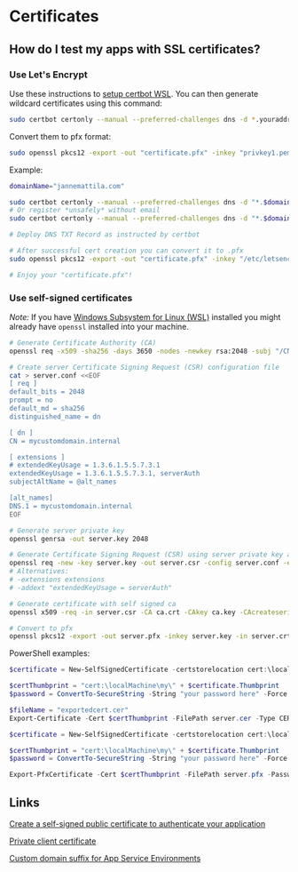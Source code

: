 # Certificates

## How do I test my apps with SSL certificates?

### Use Let's Encrypt

Use these instructions to [setup certbot WSL](https://gist.github.com/bluearth/aebde23076e8a15981886a616cac81ba).
You can then generate wildcard certificates using this command:

```bash
sudo certbot certonly --manual --preferred-challenges dns -d *.youraddresshere.com
```

Convert them to pfx format:

```bash
sudo openssl pkcs12 -export -out "certificate.pfx" -inkey "privkey1.pem" -in "cert1.pem"
```

Example:

```bash
domainName="jannemattila.com"

sudo certbot certonly --manual --preferred-challenges dns -d "*.$domainName"
# Or register *unsafely* without email
sudo certbot certonly --manual --preferred-challenges dns -d "*.$domainName" --register-unsafely-without-email

# Deploy DNS TXT Record as instructed by certbot

# After successful cert creation you can convert it to .pfx
sudo openssl pkcs12 -export -out "certificate.pfx" -inkey "/etc/letsencrypt/live/$domainName/privkey.pem" -in "/etc/letsencrypt/live/$domainName/fullchain.pem"

# Enjoy your "certificate.pfx"!
```

### Use self-signed certificates

*Note:* If you have [Windows Subsystem for Linux (WSL)](https://docs.microsoft.com/en-us/windows/wsl/install-win10)
installed you might already have `openssl` installed into your machine.

```bash
# Generate Certificate Authority (CA)
openssl req -x509 -sha256 -days 3650 -nodes -newkey rsa:2048 -subj "/CN=demos" -keyout ca.key -out ca.crt

# Create server Certificate Signing Request (CSR) configuration file
cat > server.conf <<EOF
[ req ]
default_bits = 2048
prompt = no
default_md = sha256
distinguished_name = dn

[ dn ]
CN = mycustomdomain.internal

[ extensions ]
# extendedKeyUsage = 1.3.6.1.5.5.7.3.1
extendedKeyUsage = 1.3.6.1.5.5.7.3.1, serverAuth
subjectAltName = @alt_names

[alt_names]
DNS.1 = mycustomdomain.internal
EOF

# Generate server private key
openssl genrsa -out server.key 2048

# Generate Certificate Signing Request (CSR) using server private key and configuration file
openssl req -new -key server.key -out server.csr -config server.conf -extensions extensions
# Alternatives:
# -extensions extensions
# -addext "extendedKeyUsage = serverAuth"

# Generate certificate with self signed ca
openssl x509 -req -in server.csr -CA ca.crt -CAkey ca.key -CAcreateserial -out server.crt -days 3650 -sha256

# Convert to pfx
openssl pkcs12 -export -out server.pfx -inkey server.key -in server.crt -certfile ca.crt
```

PowerShell examples:

```powershell
$certificate = New-SelfSignedCertificate -certstorelocation cert:\localmachine\my -dnsname "*.mycustomdomain.internal","*.scm.mycustomdomain.internal"

$certThumbprint = "cert:\localMachine\my\" + $certificate.Thumbprint
$password = ConvertTo-SecureString -String "your password here" -Force -AsPlainText

$fileName = "exportedcert.cer"
Export-Certificate -Cert $certThumbprint -FilePath server.cer -Type CERT
```

```powershell
$certificate = New-SelfSignedCertificate -certstorelocation cert:\localmachine\my -dnsname "mycustomdomain.internal"

$certThumbprint = "cert:\localMachine\my\" + $certificate.Thumbprint
$password = ConvertTo-SecureString -String "your password here" -Force -AsPlainText

Export-PfxCertificate -Cert $certThumbprint -FilePath server.pfx -Password $password
```

## Links

[Create a self-signed public certificate to authenticate your application](https://learn.microsoft.com/en-us/azure/active-directory/develop/howto-create-self-signed-certificate)

[Private client certificate](https://learn.microsoft.com/en-us/azure/app-service/environment/certificates#private-client-certificate)

[Custom domain suffix for App Service Environments](https://learn.microsoft.com/en-us/azure/app-service/environment/how-to-custom-domain-suffix)